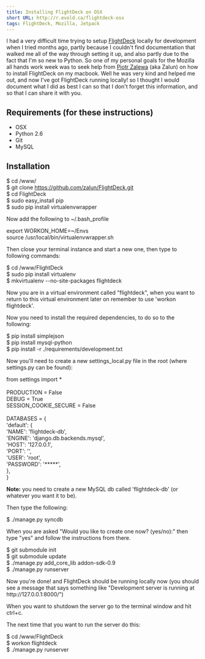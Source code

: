 ```yaml
---
title: Installing FlightDeck on OSX
short URL: http://r.evold.ca/flightdeck-osx
tags: FlightDeck, Mozilla, Jetpack
---
```

I had a very difficult time trying to setup <a title="Mozilla FlightDeck" rel="external" rev="vote-for" target="_blank" href="https://github.com/zalun/FlightDeck">FlightDeck</a> locally for development when I tried months ago, partly because I couldn't find documentation that walked me all of the way through setting it up, and also partly due to the fact that I'm so new to Python. So one of my personal goals for the Mozilla all hands work week was to seek help from <a title="Piotr Zalewa" target="_blank" rel="external" rev="vote-for" href="http://piotr.zalewa.info/">Piotr Zalewa</a> (aka Zalun) on how to install FlightDeck on my macbook. Well he was very kind and helped me out, and now I've got FlightDeck running locally! so I thought I would document what I did as best I can so that I don't forget this information, and so that I can share it with you.
</p>

<h2>Requirements (for these instructions)</h2>
<ul>
  <li>OSX</li>
  <li>Python 2.6</li>
  <li>Git</li>
  <li>MySQL</li>
</ul>

<h2>Installation</h2>

<div class="code">$ cd /www/<br>
$ git clone <a target="_blank" href="https://github.com/zalun/FlightDeck.git">https://github.com/zalun/FlightDeck.git</a><br>
$ cd FlightDeck<br>
$ sudo easy_install pip<br>
$ sudo pip install virtualenvwrapper</div>

<p>Now add the following to ~/.bash_profile</p>

<div class="code">export WORKON_HOME=~/Envs<br>
source /usr/local/bin/virtualenvwrapper.sh</div>


<p>Then close your terminal instance and start a new one, then type to following commands:</p>

<div class="code">$ cd /www/FlightDeck<br>
$ sudo pip install virtualenv<br>
$ mkvirtualenv --no-site-packages flightdeck</div>

<p>Now you are in a virtual environment called "flightdeck", when you want to return to this virtual environment later on remember to use 'workon flightdeck'.</p>

<p>Now you need to install the required dependencies, to do so to the following:</p>

<div class="code">$ pip install simplejson<br>
$ pip install mysql-python<br>
$ pip install -r ./requirements/development.txt</div>

<p>Now you'll need to create a new settings_local.py file in the root (where settings.py can be found):</p>

<div class="code">from settings import  *<br>
<br>
PRODUCTION = False<br>
DEBUG = True<br>
SESSION_COOKIE_SECURE = False<br>
<br>
DATABASES = {<br>
    'default': {<br>
        'NAME': 'flightdeck-db',<br>
        'ENGINE': 'django.db.backends.mysql',<br>
        'HOST': '127.0.0.1',<br>
        'PORT': '',<br>
        'USER': 'root',<br>
        'PASSWORD': '*****',<br>
    },<br>
}</div>

<p><strong>Note:</strong> you need to create a new MySQL db called 'flightdeck-db' (or whatever you want it to be).</p>

<p>Then type the following:</p>

<div class="code">$ ./manage.py syncdb</div>

<p>
When you are asked "Would you like to create one now? (yes/no):" then type "yes" and follow the instructions from there.
</p>

<div class="code">$ git submodule init<br>
$ git submodule update<br>
$ ./manage.py add_core_lib addon-sdk-0.9<br>
$ ./manage.py runserver</div>

<p>Now you're done! and FlightDeck should be running locally now (you should see a message that says something like "Development server is running at http://127.0.0.1:8000/")</p>

<p>
When you want to shutdown the server go to the terminal window and hit ctrl+c.
</p>

<p>
The next time that you want to run the server do this:
</p>

<div class="code">$ cd /www/FlightDeck<br>
$ workon flightdeck<br>
$ ./manage.py runserver</div>
